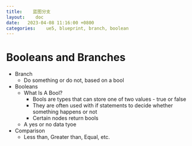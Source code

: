 ```yaml
---
title:    蓝图分支
layout:    doc
date:   2023-04-08 11:16:00 +0800
categories:    ue5, blueprint, branch, boolean
---
```


# Booleans and Branches
- Branch
	- Do something or do not, based on a bool
- Booleans
	- What Is A Bool?
		- Bools are types that can store one of two values - true or false
		- They are often used with if statements to decide whether something happens or not
		- Certain nodes return bools
	- A yes or no data tyoe
- Comparison
	- Less than, Greater than, Equal, etc.
